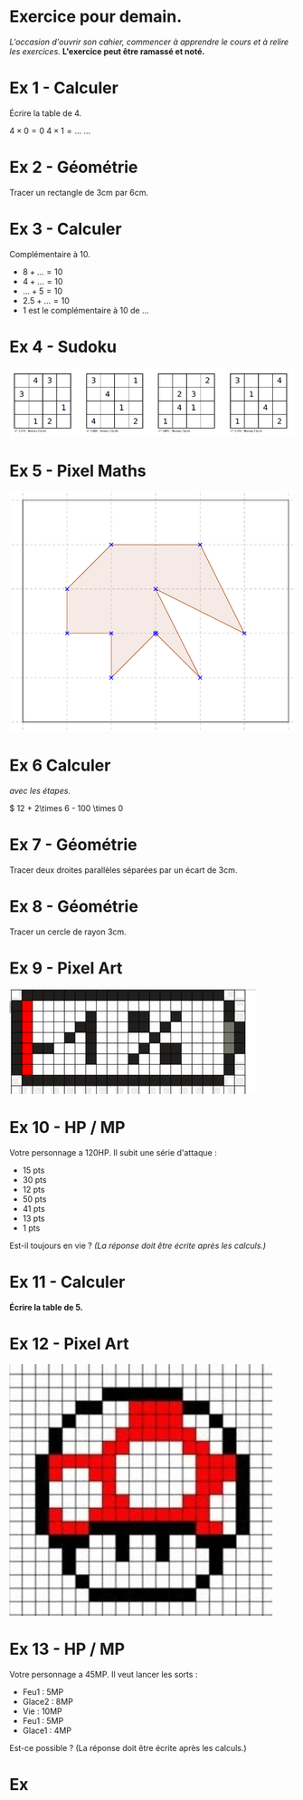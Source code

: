 # Exercice pour demain.

*L'occasion d'ouvrir son cahier, commencer à apprendre le cours et à relire les exercices.*
**L'exercice peut être ramassé et noté.**

# Ex 1 - Calculer
Écrire la table de 4.

$4 \times 0 = 0$
$4 \times 1 = ...$
...

# Ex 2 - Géométrie
Tracer un rectangle de 3cm par 6cm.

# Ex 3 - Calculer
Complémentaire à 10.

* $8 + ... = 10$
* $4 + ... = 10$
* $... + 5 = 10$
* $2.5 + ... = 10$
* 1 est le complémentaire à 10 de ...

# Ex 4 - Sudoku

![sudoku-3](https://raw.githubusercontent.com/homeostasie/2022-2023_artic/master/doc/6eme/_debut-demain/sudoku-3.png)

# Ex 5 - Pixel Maths

![fig-1](https://raw.githubusercontent.com/homeostasie/2022-2023_artic/master/doc/6eme/_debut-demain/pm-1.png)

# Ex 6  Calculer 
*avec les étapes.*

$ 12 + 2\times 6 - 100 \times 0

# Ex 7 - Géométrie

Tracer deux droites parallèles séparées par un écart de 3cm.

# Ex 8 - Géométrie

Tracer un cercle de rayon 3cm.

# Ex 9 - Pixel Art

![pa-2](https://raw.githubusercontent.com/homeostasie/2022-2023_artic/master/doc/6eme/_debut-demain/pa-2.png)

# Ex 10 - HP / MP

Votre personnage a 120HP. Il subit une série d'attaque : 
* 15 pts
* 30 pts 
* 12 pts
* 50 pts
* 41 pts
* 13 pts
* 1 pts

Est-il toujours en vie ? 
*(La réponse doit être écrite après les calculs.)*


# Ex 11 - Calculer

**Écrire la table de 5.**

# Ex 12 - Pixel Art

![pa-4](https://raw.githubusercontent.com/homeostasie/2022-2023_artic/master/doc/6eme/_debut-demain/pa-4.png)

# Ex 13 - HP / MP

Votre personnage a 45MP. Il veut lancer les sorts : 
* Feu1 : 5MP
* Glace2 : 8MP 
* Vie : 10MP
* Feu1 : 5MP
* Glace1 : 4MP

Est-ce possible ?
(La réponse doit être écrite après les calculs.)

# Ex 



